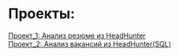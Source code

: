 # Проекты:

[Проект_1: Анализ резюме из HeadHunter](https://github.com/CheshirSml/sf_data_science/tree/main/Portfolio/Project_1)  
[Проект_2: Анализ вакансий из HeadHunter(SQL)](https://github.com/CheshirSml/sf_data_science/tree/main/Portfolio/Project_2)
